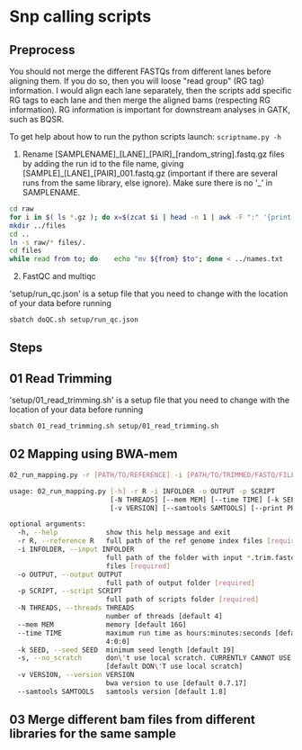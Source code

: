 # Snp calling scripts

## Preprocess

You should not merge the different FASTQs from different lanes before aligning them. If you do so, then you will loose "read group" (RG tag) information. I would align each lane separately, then the scripts add specific RG tags to each lane and then merge the aligned bams (respecting RG information). RG information is important for downstream analyses in GATK, such as  BQSR.  

To get help about how to run the python scripts launch: `scriptname.py -h`

1. Rename [SAMPLENAME]\_[LANE]\_[PAIR]\_[random_string].fastq.gz files by adding the run id to the file name, giving [SAMPLE]\_[LANE]\_[PAIR]\_001.fastq.gz (important if there are several runs from the same library, else ignore). Make sure there is no '_' in SAMPLENAME.  

```bash
cd raw
for i in $( ls *.gz ); do x=$(zcat $i | head -n 1 | awk -F ":" '{print $2}');  sam=$(echo $i | awk -F "_" '{print $1}'); lane=$(echo $i | awk -F "_" '{print $2}');read=$(echo $i | awk -F "_" '{print $3}'); echo -e ${i}'\t'${sam}_${x}_${lane}_${read}_001.fastq.gz; done > ../names.txt  
mkdir ../files
cd ..
ln -s raw/* files/.
cd files
while read from to; do    echo "mv ${from} $to"; done < ../names.txt
```

2. FastQC and multiqc

'setup/run_qc.json' is a setup file that you need to change with the location of your data before running

```bash
sbatch doQC.sh setup/run_qc.json
```

## Steps

## 01 Read Trimming

'setup/01_read_trimming.sh' is a setup file that you need to change with the location of your data before running

```bash
sbatch 01_read_trimming.sh setup/01_read_trimming.sh
```

## 02 Mapping using BWA-mem

```bash
02_run_mapping.py -r [PATH/TO/REFERENCE] -i [PATH/TO/TRIMMED/FASTQ/FILES] -o [PATH/TO/OUTPUT/FOLDERS] -p [PATH/TO/THE/SCRIPTS/FOLDER]
```

```bash
usage: 02_run_mapping.py [-h] -r R -i INFOLDER -o OUTPUT -p SCRIPT
                         [-N THREADS] [--mem MEM] [--time TIME] [-k SEED] [-s]
                         [-v VERSION] [--samtools SAMTOOLS] [--print PRT]

optional arguments:
  -h, --help            show this help message and exit
  -r R, --reference R   full path of the ref genome index files [required]
  -i INFOLDER, --input INFOLDER
                        full path of the folder with input *.trim.fastq.gz
                        files [required]
  -o OUTPUT, --output OUTPUT
                        full path of output folder [required]
  -p SCRIPT, --script SCRIPT
                        full path of scripts folder [required]
  -N THREADS, --threads THREADS
                        number of threads [default 4]
  --mem MEM             memory [default 16G]
  --time TIME           maximum run time as hours:minutes:seconds [default
                        4:0:0]
  -k SEED, --seed SEED  minimum seed length [default 19]
  -s, --no_scratch      don\'t use local scratch. CURRENTLY CANNOT USE SCRATCH
                        [default DON\'T use local scratch]
  -v VERSION, --version VERSION
                        bwa version to use [default 0.7.17]
  --samtools SAMTOOLS   samtools version [default 1.8]
```
## 03 Merge different bam files from different libraries for the same sample

